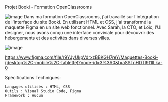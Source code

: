 Projet Booki - Formation OpenClassrooms

![image](https://github.com/yazid78/Booki/assets/136811593/e96b47ad-4aad-4873-92fe-2e1a9d321737)
Dans ma formation OpenClassrooms, j'ai travaillé sur l'intégration de l'interface du site Booki. En utilisant HTML et CSS, j'ai transformé la maquette Figma en un site web fonctionnel. Avec Sarah, la CTO, et Loïc, l’UI designer, nous avons conçu une interface conviviale pour découvrir des hébergements et des activités dans diverses villes.

![image](https://github.com/yazid78/Booki/assets/136811593/587c8939-0342-497b-907e-b9801d48d8c6)

https://www.figma.com/file/r9YJyUkpVdrxzBBKGH7reY/Maquettes-Booki-(desktop%2C-mobile%2C-tablette)?node-id=3%3A0&t=aSSTnHDTI9f1lLka-0

Spécifications Techniques:

    Langages utilisés : HTML, CSS
    Outils : Visual Studio Code, Figma
    Framework : Aucun 
